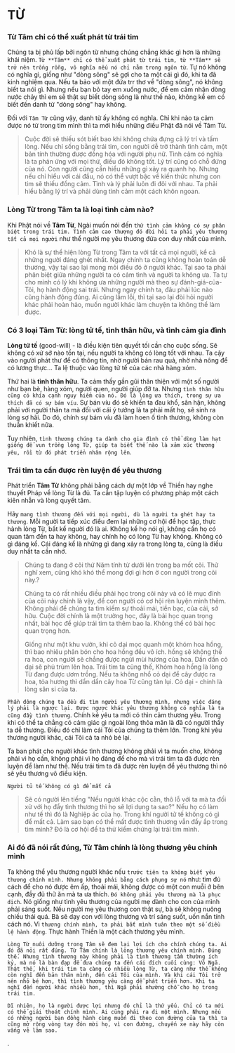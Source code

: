 # TỪ

###  Từ Tâm chỉ có thể xuất phát từ trái tim

Chúng ta bị phủ lấp bởi ngôn từ nhưng chúng chẳng khác gì hơn là những khái niệm. `Từ **Tâm** chỉ có thể xuất phát từ trái tim, từ **Tâm** sẽ trở nên trống rỗng, vô nghĩa nếu nó chỉ nằm trong ngôn từ`.  Tự nó không có nghĩa gì, giống như "dòng sông" sẽ gợi cho ta một cái gì đó, khi ta đã kinh nghiệm qua. Nếu ta bảo với một đứa trr thơ về "dòng sông", nó không biết ta nói gì. Nhưng nếu bạn bỏ tay em xuống nước, để em cảm nhận dòng nước chảy thì em sẽ thật sự biết dòng sông là như thế nào, không kể em có biết đến danh từ "dòng sông" hay không.

Đối với `Tâm Từ` cũng vậy, danh từ ấy không có nghĩa. Chỉ khi nào ta cảm được nó từ trong tim mình thì ta mới hiểu những điều Phật đã nói về Tâm Từ.

> Cuộc đời sẽ thiếu sót biết bao khi không chứa đựng cả lý trí và tấm lòng. Nếu chỉ sống bằng trái tim, con người dễ trở thành tình cảm, một bản tính thường được đồng hóa với người phụ nữ. Tình cảm có nghĩa là ta phản ứng với mọi thứ, điều đó không tốt. Lý trí cũng có chỗ đứng của nó. Con người cũng cần hiểu những gì xảy ra quanh họ. Nhưng nếu chỉ hiểu với cái đầu, nó có thể vượt bậc về kiến thức nhưng con tim sẽ thiếu đồng cảm. Tình và lý phải luôn đi đôi với nhau. Ta phải hiểu bằng lý trí và phải dùng tình cảm một cách khôn ngoan.


### Lòng Từ trong Tâm ta là loại tình cảm nào?

Khi Phật nói về **Tâm Từ**, Ngài muốn nói đến `thứ tình cảm không có sự phân biệt trong trái tim. Tình cảm cao thượng đó đòi hỏi ta phải yêu thương tất cả mọi người` như thể người mẹ yêu thương đứa con duy nhất của mình. 

> Khó là sự thể hiện lòng Từ trong Tâm ta với tất cả mọi người, kể cả những người đáng ghét nhất. Ngay chính ta cũng không hoàn toán dễ thương, vậy tại sao lại mong mỏi điều đó ở người khác. 
> Tại sao ta phải phân biệt giữa những người ta có cảm tình và người ta không ưa. Ta tự cho mình có lý khi không ưa những người mà theo sự đánh-giá-của-Tôi, họ hành động sai trái. Nhưng ngay chính ta, đâu phải lúc nào cũng hành động đúng.  Ai cũng lầm lỗi, thì tại sao lại đòi hỏi người khác phải hoàn hảo, muốn người khác làm chuyện ta không thể làm được.


### Có 3 loại Tâm Từ: lòng tử tế, tình thân hữu, và tình cảm gia đình

**Lòng tử tế**  (good-will) - là điều kiện tiên quyết tối cần cho cuộc sống. Sẽ không có xứ sở nào tồn tại, nếu người ta không có lòng tốt với nhau. Ta cậy vào người phát thư để có thông tin, nhờ người bán rau quả, nhờ nhà nông để có lương thực... Ta lệ thuộc vào lòng tử tế của các nhà hàng xóm.

Thứ hai là **tình thân hữu**. Ta cảm thấy gần gũi thân thiện với một số người như bạn bè, hàng xóm, người quen, người giúp đỡ ta. Nhưng `tình thân hữu cũng có khía cạnh nguy hiểm của nó. Đó là lòng ưa thích, trong sự ưa thích đã có sự bám víu`. Sự bán víu đó sẽ khiến ta đau khổ, sân hận, không phải với người thân ta mà đối với cái ý tưởng là ta phải mất họ, sẽ sinh ra lòng sợ hãi. Do đó, chính sự bám víu đã làm hoen ố tình thương, không còn thuần khiết nữa.

Tuy nhiên, `tình thương chúng ta dành cho gia đình có thể dùng làm hạt giống để vun trồng lòng Từ, giúp ta biết thế nào là xảm xúc thương yêu, rồi từ đó phát triển nhân rộng lên`.

### Trái tim ta cần được rèn luyện để yêu thương

Phát triển **Tâm Từ** không phải bằng cách dự một lớp về Thiền hay nghe thuyết Pháp về lòng Từ là đủ. Ta cần tập luyện có phương pháp một cách kiên nhẫn và lòng quyết tâm.

Hãy `mang tình thương đến với mọi người, dù là người ta ghét hay ta thương`. Mỗi người ta tiếp xúc điều đem lại những cơ hội để học tập, thực hành lòng Từ, bất kể người đó là ai. Không kể họ nói gì, không cần họ có quan tâm đến ta hay không, hay chính họ có lòng Từ hay không. Không có gì đáng kể. Cái đáng kể là những gì đang xảy ra trong lòng ta, cũng là điều duy nhất ta cần nhớ.

> Chúng ta đang ở  cõi thứ Năm tính từ dưới lên trong ba mốt cõi. Thử nghĩ xem, cũng khó khó thể mong đợi gì hơn ở con người trong cõi này.?
> 
> Chúng ta có rất nhiều điều phải học trong cõi này và có lẽ mục đính của cõi này chính là vậy, để con người có cơ hội rèn luyện mình thêm. Không phải để chúng ta tìm kiếm sự thoải mái, tiền bạc, của cải, sở hữu. Cuộc đời chính là một trường học, đây là bài học quan trọng nhất, bài học để giúp trái tim ta thêm bao la. Không thể có bài học quan trọng hơn. 
> 
> Giống như một khu vườn, khi cỏ dại mọc quanh một khóm hoa hồng, thì bao nhiêu phân bón cho hoa hồng đều vô ích. hồng sẽ không thể ra hoa, con người sẽ chẳng được ngửi mùi hương của hoa. Dần dần cỏ dại sẽ phủ trùm lên hoa. Trái tim ta cũng thế, Khóm hoa hồng là lòng Từ đang được ươm trồng. Nếu ta không nhổ cỏ dại để cây được ra hoa, tỏa hương thì dần dần cây hoa Từ cũng tàn lụi. Cỏ dại - chính là lòng sân si của ta.

`Phần đông chúng ta đều đi tìm người yêu thương mình, nhưng việc đáng lý phải là ngược lại. Được ngược khác yêu thương không có nghĩa là ta cũng đầy tình thương`. Chính kẻ yêu ta mới có thìn cảm thương yêu. Trong khi có thể ta chẳng có cảm giác gì ngoài lòng thỏa mãn là đã có người thấy ta dễ thương. Điều đó chỉ làm cái Tôi của chúng ta thêm lớn. Trong khi yêu thương người khác, cái Tôi cả ta nhỏ bé lại.

Ta ban phát cho người khác tình thương không phải vì ta muốn cho, không phải vì họ cần, không phải vì họ đáng để cho mà vì trái tim ta đã được rèn luyện để làm như thế. Nếu trái tim ta đã được rèn luyện để yêu thương thì nó sẽ yêu thương vô điều kiện.

`Người tủ tế không có gì để mất cả` 

> Sẽ có người lên tiếng "Nếu người khác cộc cằn, thô lỗ với ta mà ta đối xử với họ đầy tình thương thì họ sẽ lợi dụng ta sao?" Nếu họ có làm như tế thì đó là Nghiệp ác của họ. Trong khí người tử tế không có gì để mất cả. Làm sao bạn có thể mất được tình thương vẫn đầy ắp trong tim mình? Đó là cơ hội để ta thử kiểm chứng lại trái tim mình.

### Ai đó đã nói rất đúng, Từ Tâm chính là lòng thương yêu chính mình

Ta không thể yêu thương người khác nếu `trước tiên ta không biết yêu thương chính mình. Nhưng không phải bằng cách phụng sự nó` như: tìm đủ cách để cho nó được êm ấp, thoải mái, không được có một con muỗi ở bên cạnh, đầy đủ thử ăn mà ta ưa thích. `Đó không phải yêu thương mà là phục dịch`. Nó giống như tình yêu thương của người mẹ dành cho con của mình phải sáng suốt. Nếu người mẹ yêu thương con thật sự, bà sẽ không nuông chiều thái quá. Bà sẽ dạy con với lòng thương và trí sáng suốt, uốn nắn tính cách nó. Vì `thương chính mình, ta phải bắt mình tuân theo một số điều lệ hành động`. Thực hành Thiền là một cách thương yêu mình.

```
Lòng Từ nuôi dưỡng trong Tâm sẽ đem lại lợi ích cho chính chúng ta. Ai đó đã nỏi rất đúng. Từ Tâm chính là lòng thương yêu chính mình. Đúng thế. Nhưng tình thương này không phải là tình thương tầm thường ích kỷ, mà nó là bàn đạp để đưa chúng ta đến cái đích cuối cùng: Vô Ngã. Thật thế, khi trái tim ta càng có nhiều lòng Từ, ta càng như thể không còn nghĩ đến bản thân mình, đến cái Tôi của mình. Và khi cái Tôi trở nên nhỏ bé hơn, thì tình thương yêu càng dễ phát triển hơn. Khi ta nghĩ đến người khác nhiều hơn, thì Ngã phải nhường chỗ cho họ trong trái tim. 

Dĩ nhiên, họ là người được lợi nhưng đó chỉ là thứ yếu. Chỉ có ta mới có thể giải thoát chính mình. Ai cũng phải ra đi một mình. Nhưng nếu có những người bạn đồng hành cùng muốn đi theo con đường của ta thì ta cũng mở rộng vòng tay đón mời họ, vì con đường, chuyến xe này hãy còn vắng vẻ làm sao.
```

.